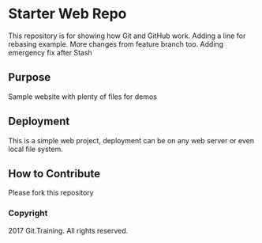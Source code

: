 # Starter Web Repo

This repository is for showing how Git and GitHub work. Adding a line for rebasing example.
More changes from feature branch too. Adding emergency fix after Stash

## Purpose

Sample website with plenty of files for demos

## Deployment

This is a simple web project, deployment can be on any web server or even local file system.

## How to Contribute

Please fork this repository

### Copyright

2017 Git.Training. All rights reserved.